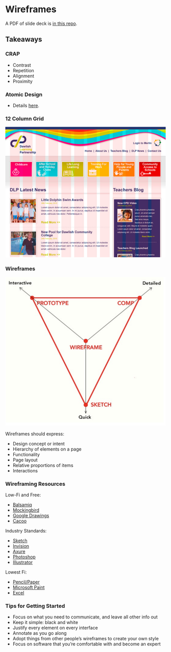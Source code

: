 # Wireframes

A PDF of slide deck is [in this repo](docs/2.5-WebLayoutandWires.pdf).

## Takeaways

### CRAP

- Contrast
- Repetition
- Alignment
- Proximity

### Atomic Design

- Details [here](http://bradfrost.com/blog/post/atomic-web-design/).

### 12 Column Grid

![12 Column Grid](img/12ColumnGrid.jpg)

### Wireframes

![Wireframes](img/wireframes.png)

Wireframes should express:

- Design concept or intent
- Hierarchy of elements on a page
- Functionality
- Page layout
- Relative proportions of items
- Interactions

### Wireframing Resources

Low-Fi and Free:
- [Balsamiq](https://balsamiq.com/)
- [Mockingbird](https://gomockingbird.com/home)
- [Google Drawings](https://docs.google.com/drawings/)
- [Cacoo](https://cacoo.com/)

Industry Standards:
- [Sketch](https://www.sketchapp.com/)
- [Invision](https://www.invisionapp.com/)
- [Axure](https://www.axure.com/)
- [Photoshop](http://www.adobe.com/products/photoshop.html)
- [Illustrator](http://www.adobe.com/products/illustrator.html)

Lowest Fi:
- [Pencil/Paper](http://lmgtfy.com/?q=pencil+and+paper)
- [Microsoft Paint](https://youtu.be/hlnodEYZ71w)
- [Excel](https://products.office.com/en-us/excel)

### Tips for Getting Started

- Focus on what you need to communicate, and leave all other info out
- Keep it simple: black and white
- Justify every element on every interface
- Annotate as you go along
- Adopt things from other people’s wireframes to create your own style
- Focus on software that you’re comfortable with and become an expert







